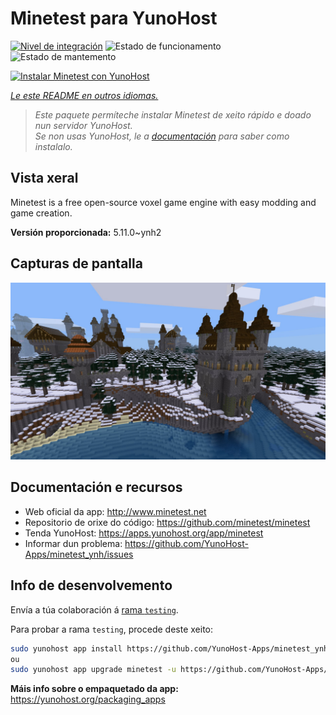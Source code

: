 <!--
NOTA: Este README foi creado automáticamente por <https://github.com/YunoHost/apps/tree/master/tools/readme_generator>
NON debe editarse manualmente.
-->

# Minetest para YunoHost

[![Nivel de integración](https://apps.yunohost.org/badge/integration/minetest)](https://ci-apps.yunohost.org/ci/apps/minetest/)
![Estado de funcionamento](https://apps.yunohost.org/badge/state/minetest)
![Estado de mantemento](https://apps.yunohost.org/badge/maintained/minetest)

[![Instalar Minetest con YunoHost](https://install-app.yunohost.org/install-with-yunohost.svg)](https://install-app.yunohost.org/?app=minetest)

*[Le este README en outros idiomas.](./ALL_README.md)*

> *Este paquete permíteche instalar Minetest de xeito rápido e doado nun servidor YunoHost.*  
> *Se non usas YunoHost, le a [documentación](https://yunohost.org/install) para saber como instalalo.*

## Vista xeral

Minetest is a free open-source voxel game engine with easy modding and game creation.


**Versión proporcionada:** 5.11.0~ynh2

## Capturas de pantalla

![Captura de pantalla de Minetest](./doc/screenshots/screenshot.jpg)

## Documentación e recursos

- Web oficial da app: <http://www.minetest.net>
- Repositorio de orixe do código: <https://github.com/minetest/minetest>
- Tenda YunoHost: <https://apps.yunohost.org/app/minetest>
- Informar dun problema: <https://github.com/YunoHost-Apps/minetest_ynh/issues>

## Info de desenvolvemento

Envía a túa colaboración á [rama `testing`](https://github.com/YunoHost-Apps/minetest_ynh/tree/testing).

Para probar a rama `testing`, procede deste xeito:

```bash
sudo yunohost app install https://github.com/YunoHost-Apps/minetest_ynh/tree/testing --debug
ou
sudo yunohost app upgrade minetest -u https://github.com/YunoHost-Apps/minetest_ynh/tree/testing --debug
```

**Máis info sobre o empaquetado da app:** <https://yunohost.org/packaging_apps>
